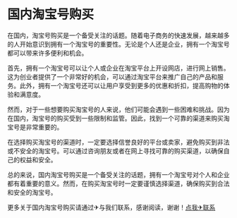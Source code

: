 # 国内淘宝号购买

在国内，淘宝号购买是一个备受关注的话题。随着电子商务的快速发展，越来越多的人开始意识到拥有一个淘宝号的重要性。无论是个人还是企业，拥有一个淘宝号都可以带来许多便利和机会。

首先，拥有一个淘宝号可以让个人或企业在淘宝平台上开设网店，进行网上销售。这为创业者提供了一个非常好的机会，可以通过淘宝平台来推广自己的产品和服务。此外，拥有一个淘宝号还可以让用户享受到更多的优惠和折扣，提高购物的体验和满意度。

然而，对于一些想要购买淘宝号的人来说，他们可能会遇到一些困难和挑战。因为在国内，淘宝号的购买受到一些限制和监管。因此，找到一个可靠的渠道来购买淘宝号是非常重要的。

在选择购买淘宝号的渠道时，一定要选择信誉良好的平台或卖家，避免购买到非法或不安全的淘宝号。可以通过咨询朋友或者在网上寻找可靠的购买渠道，以确保自己的权益和安全。

总的来说，国内淘宝号购买是一个备受关注的话题，拥有一个淘宝号对个人和企业都有着重要的意义。然而，在购买淘宝号时一定要谨慎选择渠道，确保购买到合法和安全的淘宝号。

更多关于国内淘宝号购买请通过✈与我们联系，感谢阅读，谢谢！[点我✈联系](https://abc.k02.cc)